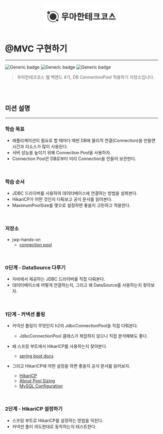 <p align="center">
    <img src="./woowacourse.png" alt="우아한테크코스" width="250px">
</p>

# @MVC 구현하기

---

![Generic badge](https://img.shields.io/badge/Level4-ConnectionPool-green.svg)
![Generic badge](https://img.shields.io/badge/test-5_to_fix-red.svg)
![Generic badge](https://img.shields.io/badge/version-1.0.0-brightgreen.svg)

> 우아한테크코스 웹 백엔드 4기, DB ConnectionPool 적용하기 저장소입니다.

<br><br>

## 미션 설명

---

### 학습 목표

- 애플리케이션이 필요로 할 때마다 매번 DB에 물리적 연결(Connection)을 만들면 시간과 리소스가 많이 사용된다.
- 서버 성능을 높이기 위해 Connection Pool을 사용하자.
- Connection Pool은 DB로부터 미리 Connection을 만들어 보관한다.

<br>

### 학습 순서

- JDBC 드라이버를 사용하여 데이터베이스에 연결하는 방법을 살펴본다.
- HikariCP가 어떤 것인지 다뤄보고 공식 문서를 읽어본다.
- MaximumPoolSize를 몇으로 설정하면 좋을지 고민하고 적용한다.

<br>

### 저장소

- jwp-hands-on
    - [connection pool](https://github.com/woowacourse/jwp-hands-on/tree/main/connectionpool)

<br>

### 0단계 - DataSource 다루기

- 자바에서 제공하는 JDBC 드라이버를 직접 다뤄본다.
- 데이터베이스에 어떻게 연결하는지, 그리고 왜 DataSource를 사용하는지 찾아보자.

<br>

### 1단계 - 커넥션 풀링

- 커넥션 풀링이 무엇인지 h2의 JdbcConnectionPool을 직접 다뤄본다.
    - JdbcConnectionPool 클래스가 복잡하지 않으니 직접 분석해봐도 좋다.
- 왜 스프링 부트에서 HikariCP를 사용하는지 찾아본다.
    - [spring boot docs](https://docs.spring.io/spring-boot/docs/current/reference/htmlsingle/#data.sql.datasource.connection-pool)

- 그리고 HikariCP에 어떤 설정을 하면 좋을지 공식 문서를 읽어보자.
    - [HikariCP](https://github.com/brettwooldridge/HikariCP#rocket-initialization)
    - [About Pool Sizing](https://github.com/brettwooldridge/HikariCP/wiki/About-Pool-Sizing)
    - [MySQL Configuration](https://github.com/brettwooldridge/HikariCP/wiki/MySQL-Configuration)

<br>

### 2단계 - HikariCP 설정하기

- 스프링 부트로 HikariCP를 설정하는 방법을 익힌다.
- 커넥션 풀이 의도한대로 동작하는지 테스트한다.

<br><br>
